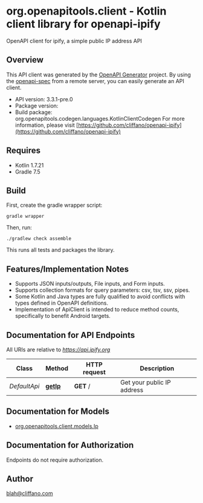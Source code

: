 # org.openapitools.client - Kotlin client library for openapi-ipify

OpenAPI client for ipify, a simple public IP address API

## Overview
This API client was generated by the [OpenAPI Generator](https://openapi-generator.tech) project.  By using the [openapi-spec](https://github.com/OAI/OpenAPI-Specification) from a remote server, you can easily generate an API client.

- API version: 3.3.1-pre.0
- Package version: 
- Build package: org.openapitools.codegen.languages.KotlinClientCodegen
For more information, please visit [https://github.com/cliffano/openapi-ipify](https://github.com/cliffano/openapi-ipify)

## Requires

* Kotlin 1.7.21
* Gradle 7.5

## Build

First, create the gradle wrapper script:

```
gradle wrapper
```

Then, run:

```
./gradlew check assemble
```

This runs all tests and packages the library.

## Features/Implementation Notes

* Supports JSON inputs/outputs, File inputs, and Form inputs.
* Supports collection formats for query parameters: csv, tsv, ssv, pipes.
* Some Kotlin and Java types are fully qualified to avoid conflicts with types defined in OpenAPI definitions.
* Implementation of ApiClient is intended to reduce method counts, specifically to benefit Android targets.

<a id="documentation-for-api-endpoints"></a>
## Documentation for API Endpoints

All URIs are relative to *https://api.ipify.org*

Class | Method | HTTP request | Description
------------ | ------------- | ------------- | -------------
*DefaultApi* | [**getIp**](docs/DefaultApi.md#getip) | **GET** / | Get your public IP address


<a id="documentation-for-models"></a>
## Documentation for Models

 - [org.openapitools.client.models.Ip](docs/Ip.md)


<a id="documentation-for-authorization"></a>
## Documentation for Authorization

Endpoints do not require authorization.



## Author

blah@cliffano.com
